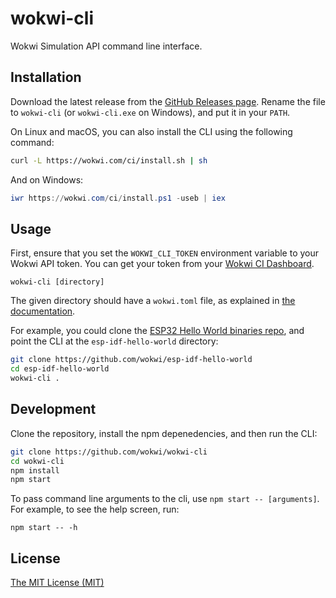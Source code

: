 # wokwi-cli


Wokwi Simulation API command line interface.

## Installation

Download the latest release from the [GitHub Releases page](https://github.com/wokwi/wokwi-cli/releases/latest). Rename the file to `wokwi-cli` (or `wokwi-cli.exe` on Windows), and put it in your `PATH`.

On Linux and macOS, you can also install the CLI using the following command:

```bash
curl -L https://wokwi.com/ci/install.sh | sh
```

And on Windows:

```powershell
iwr https://wokwi.com/ci/install.ps1 -useb | iex
```

## Usage

First, ensure that you set the `WOKWI_CLI_TOKEN` environment variable to your Wokwi API token. You can get your token from your [Wokwi CI Dashboard](https://wokwi.com/dashboard/ci).

```
wokwi-cli [directory]
```

The given directory should have a `wokwi.toml` file, as explained in [the documentation](https://docs.wokwi.com/vscode/project-config#wokwitoml).

For example, you could clone the [ESP32 Hello World binaries repo](https://github.com/wokwi/esp-idf-hello-world), and point the CLI at the `esp-idf-hello-world` directory:

```bash
git clone https://github.com/wokwi/esp-idf-hello-world
cd esp-idf-hello-world
wokwi-cli .
```

## Development

Clone the repository, install the npm depenedencies, and then run the CLI:

```bash
git clone https://github.com/wokwi/wokwi-cli
cd wokwi-cli
npm install
npm start
```

To pass command line arguments to the cli, use `npm start -- [arguments]`. For example, to see the help screen, run:

```
npm start -- -h
```

## License

[The MIT License (MIT)](LICENSE)
